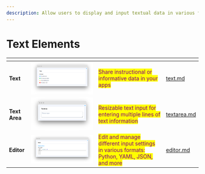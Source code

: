 ```yaml
---
description: Allow users to display and input textual data in various forms.
---
```


# Text Elements



<table data-view="cards"><thead><tr><th></th><th></th><th></th><th data-hidden data-card-target data-type="content-ref"></th></tr></thead><tbody><tr><td><strong>Text</strong></td><td><img src="../../../.gitbook/assets/widgets-Text.png" alt=""></td><td><mark style="color:purple;">Share instructional or informative data in your apps</mark></td><td><a href="text.md">text.md</a></td></tr><tr><td><strong>Text Area</strong></td><td><img src="../../../.gitbook/assets/widget-text-area.png" alt=""></td><td><mark style="color:purple;">Resizable text input for entering multiple lines of text information</mark></td><td><a href="textarea.md">textarea.md</a></td></tr><tr><td><strong>Editor</strong></td><td><img src="../../../.gitbook/assets/image.png" alt=""></td><td><mark style="color:purple;">Edit and manage different input settings in various formats: Python, YAML, JSON, and more</mark></td><td><a href="editor.md">editor.md</a></td></tr></tbody></table>
